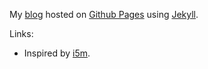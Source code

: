 My [blog](http://kurt.karmalab.org) hosted on [Github Pages](http://pages.github.com/) using [Jekyll](https://github.com/mojombo/jekyll/).

Links:

* Inspired by [i5m](https://github.com/i5m/i5m.github.com/).

